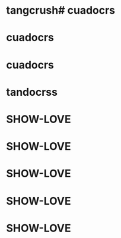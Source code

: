 # tangcrush# cuadocrs
# cuadocrs
# cuadocrs
# tandocrss
# SHOW-LOVE
# SHOW-LOVE
# SHOW-LOVE
# SHOW-LOVE
# SHOW-LOVE
